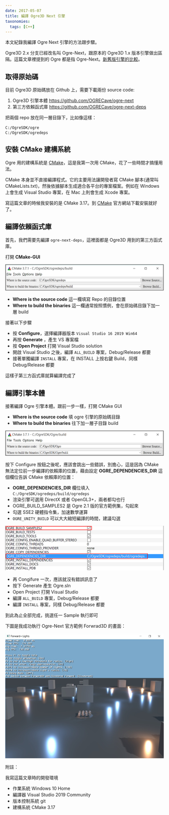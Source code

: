 ```yaml
---
date: 2017-05-07
title: 編譯 Ogre3D Next 引擎
taxonomies:
  tags: [C++]
---
```


本文紀錄我編譯 Ogre Next 引擎的方法跟步驟。

Ogre3D 2.x 分支已經改名叫 Ogre-Next，跟原本的 Ogre3D 1.x 版本引擎做出區隔。這篇文章裡提到的 Ogre 都是指 Ogre-Next。[新舊版引擎的比較][0]。

[0]: (https://www.ogre3d.org/about/what-version-to-choose) "Ogre What version to choose"

## 取得原始碼

目前 Ogre3D 原始碼放在 Github 上，需要下載兩份 source code:

1. Ogre3D 引擎本體 <https://github.com/OGRECave/ogre-next>
2. 第三方依賴函式庫 <https://github.com/OGRECave/ogre-next-deps>

把兩個 repo 放在同一層目錄下，比如像這樣：

```
C:/OgreSDK/ogre
C:/OgreSDK/ogredeps
```

## 安裝 CMake 建構系統

Ogre 用的建構系統是 [CMake][cmake]，這是我第一次用 CMake，花了一些時間才搞懂用法。

CMake 本身並不直接編譯程式。它的主要用法讓開發者寫 CMake 腳本(通常叫CMakeLists.txt)，然後依據腳本生成適合各平台的專案檔案。例如在 Windows 上會生成 Visual Studio 專案，在 Mac 上則會生成 Xcode 專案。

寫這篇文章的時候我安裝的是 CMake 3.17。到 [CMake][cmake] 官方網站下載安裝就好了。

[cmake]: https://cmake.org/  "CMake official site"

## 編譯依賴函式庫

首先，我們需要先編譯 `ogre-next-deps`，這裡面都是 Ogre3D 用到的第三方函式庫。

打開 **CMake-GUI**

![ogredeps](/img/cmake-ogredeps.png)

- **Where is the source code** 這一欄填寫 Repo 的目錄位置
- **Where to build the binaries** 這一欄通常按照慣例，會在原始碼目錄下加一層 build

接著以下步驟

- 按 **Configure**，選擇編譯器版本 `Visual Studio 16 2019 Win64`
- 再按 **Generate** ，產生 VS 專案檔
- 按 **Open Project** 打開 Visual Studio solution
- 開啟 Visual Studio 之後，編譯 `ALL_BUILD` 專案，Debug/Release 都要
- 接著單獨編譯 `INSTALL` 專案，在 INSTALL 上按右鍵 Build，同樣 Debug/Release 都要

這樣子第三方函式庫就算編譯完成了

## 編譯引擎本體

接著編譯 Ogre 引擎本體。跟前一步一樣，打開 CMake GUI

- **Where is the source code** 填 ogre 引擎的原始碼目錄
- **Where to build the binaries** 往下加一層子目錄 build

![](/img/cmake-ogre3d.png)

按下 Configure 按鈕之後呢，應該會跳出一些錯誤，別擔心，這是因為 CMake 無法定位前一步編譯的依賴庫的位置，藉由設定 **OGRE_DEPENDENCIES_DIR**  這個欄位告訴 CMake 依賴庫的位置：

- **OGRE_DEPENDENCIES_DIR** 欄位填入 `C:/OgreSDK/ogredeps/build/ogredeps`
- 渲染引擎可選用 DirectX 或者 OpenGL3+，兩者都勾也行
- OGRE_BUILD_SAMPLES2 是 Ogre 2.1 版的官方範例集，勾起來
- 勾選 SSE2 硬體指令集，加速數學運算
- `OGRE_UNITY_BUILD` 可以大大縮短編譯的時間，建議勾選

![](/img/cmake-ogre3d-config.png)

- 再 Congifure 一次，應該就沒有錯誤訊息了
- 按下 Generate 產生 Ogre.sln
- Open Project 打開 Visual Studio
- 編譯 `ALL_BUILD` 專案，Debug/Release 都要
- 編譯 `INSTALL` 專案，同樣 Debug/Release 都要

到此為止全部完成，挑選任一 Sample 執行即可

下圖是我成功執行 Ogre-Next 官方範例 Forwrad3D 的畫面：

![](/img/ogre3d-forward.jpg)

附註：

我寫這篇文章時的開發環境
- 作業系統 Windows 10 Home
- 編譯器 Visual Studio 2019 Community
- 版本控制系統 git
- 建構系統 CMake 3.17

